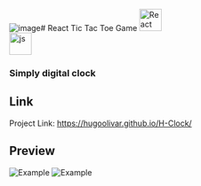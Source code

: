 ![image](https://github.com/HugoOlivaR/H-Clock/assets/74360087/6dc34141-c7ba-496d-a0ca-241e4bbee96a)# React Tic Tac Toe Game
<a href="https://es.react.dev/">
    <img src="https://upload.wikimedia.org/wikipedia/commons/a/a7/React-icon.svg" width="40" height="40" alt="React">  
</a>
<a href="https://www.w3schools.com/js/default.asp">
    <img src="https://upload.wikimedia.org/wikipedia/commons/thumb/9/99/Unofficial_JavaScript_logo_2.svg/1024px-Unofficial_JavaScript_logo_2.svg.png" width="40" height="40" alt="js">  
</a>

### Simply digital clock

## Link

Project Link: https://hugoolivar.github.io/H-Clock/


## Preview

  <img src="https://cdn.discordapp.com/attachments/1032760837649223771/1201934251042557962/image.png?ex=65cb9f80&is=65b92a80&hm=25480c2ebab75d1962bc87ec0ab15948b78c8007a6aea5cd0f0f0e411e1de23e&" max-width="100%" height=auto alt="Example"> 
  <img src="https://cdn.discordapp.com/attachments/1032760837649223771/1201934160248447077/image.png?ex=65cb9f6a&is=65b92a6a&hm=5658d3c52168bd51303402227237a0e3253c0ca457fc943ea5aec1359eca2406&" max-width="100%" height=auto alt="Example"> 
